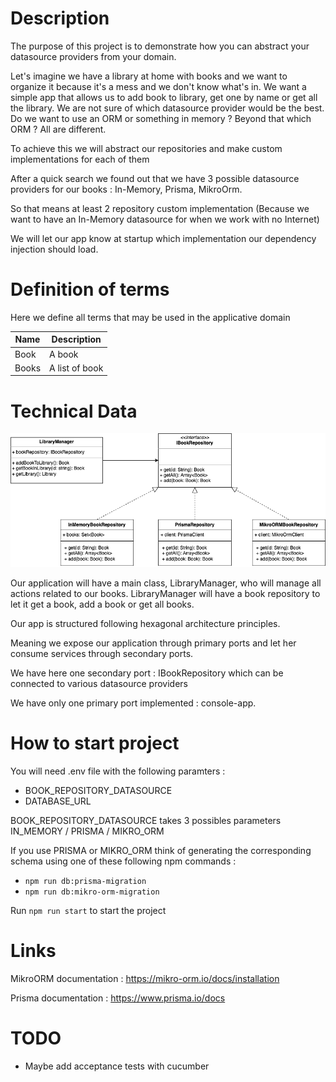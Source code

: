 
# Description

The purpose of this project is to demonstrate how you can abstract your datasource providers from your domain.

Let's imagine we have a library at home with books and we want to organize it because it's a mess and we don't know what's in.
We want a simple app that allows us to add book to library, get one by name or get all the library.
We are not sure of which datasource provider would be the best. 
Do we want to use an ORM or something in memory ? Beyond that which ORM ? All are different.

To achieve this we will abstract our repositories and make custom implementations for each of them

After a quick search we found out that we have 3 possible datasource providers for our books : In-Memory, Prisma, MikroOrm.

So that means at least 2 repository custom implementation (Because we want to have an In-Memory datasource for when we work with no Internet)

We will let our app know at startup which implementation our dependency injection should load.

# Definition of terms

Here we define all terms that may be used in the applicative domain

| Name     | Description    |
|----------|----------------|
| Book     | A book         |
| Books    | A list of book |


# Technical Data

![img.png](doc/class-diagram.png)

Our application will have a main class, LibraryManager, who will manage all actions related to our books. LibraryManager will
have a book repository to let it get a book, add a book or get all books.

Our app is structured following hexagonal architecture principles.

Meaning we expose our application through primary ports and let her consume services through secondary ports.

We have here one secondary port : IBookRepository which can be connected to various datasource providers

We have only one primary port implemented : console-app.



# How to start project

You will need .env file with the following paramters :
- BOOK_REPOSITORY_DATASOURCE
- DATABASE_URL

BOOK_REPOSITORY_DATASOURCE takes 3 possibles parameters IN_MEMORY / PRISMA / MIKRO_ORM

If you use PRISMA or MIKRO_ORM think of generating the corresponding schema using one of these following npm commands :
- `npm run db:prisma-migration`
- `npm run db:mikro-orm-migration`

Run `npm run start` to start the project


# Links

MikroORM documentation : 
https://mikro-orm.io/docs/installation

Prisma documentation :
https://www.prisma.io/docs

# TODO
- Maybe add acceptance tests with cucumber